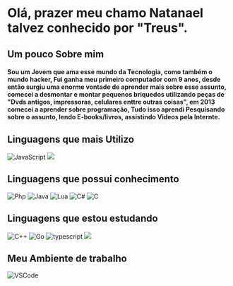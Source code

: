 # Olá, prazer meu chamo Natanael talvez conhecido por "Treus".

## Um pouco Sobre mim

#### Sou um Jovem que ama esse mundo da Tecnologia, como também o mundo hacker, Fui ganha meu primeiro computador com 9 anos, desde então surgiu uma enorme vontade de aprender mais sobre esse assunto, comecei a desmontar e montar pequenos briquedos utilizando peças de "Dvds antigos, impressoras, celulares enttre outras coisas", em 2013 comecei a aprender sobre programação, Tudo isso aprendi Pesquisando sobre o assunto, lendo E-books/livros, assistindo Videos pela Internte. 

## Linguagens que mais Utilizo


![JavaScript](https://img.shields.io/badge/-JavaScript-F7B93E?style=flat-square&logo=javascript&logoColor=fff)
<img src="https://img.shields.io/badge/python-%233776AB.svg?&style=flat-square&logo=python&logoColor=white"/>


## Linguagens que possui conhecimento
![Php](https://img.shields.io/badge/php-%23777BB4.svg?&style=for-the-badge&logo=php&logoColor=white)
![Java](https://img.shields.io/badge/-Java-E42D2C?style=flat-square&logo=java&logoColor=white)
![Lua](https://img.shields.io/badge/lua-%232C2D72.svg?&style=for-the-badge&logo=lua&logoColor=white)
![C#](https://img.shields.io/badge/c%23%20-%23239120.svg?&style=for-the-badge&logo=c-sharp&logoColor=white)
![C](https://img.shields.io/badge/c%20-%2300599C.svg?&style=for-the-badge&logo=c&logoColor=white)

## Linguagens que estou estudando

![C++](https://img.shields.io/badge/c++%20-%2300599C.svg?&style=for-the-badge&logo=c%2B%2B&logoColor=white)
![Go](https://img.shields.io/badge/-Go-69d7e2?style=flat-square&logo=go&logoColor=white)
![typescript](https://img.shields.io/badge/typescript%20-%23007ACC.svg?&style=for-the-badge&logo=typescript&logoColor=white)
<img src="https://img.shields.io/badge/ruby-%23CC342D.svg?&style=for-the-badge&logo=ruby&logoColor=white" />

## Meu Ambiente de trabalho

![VSCode](https://img.shields.io/badge/-VSCode-0085D1?style=flat-square&logo=visual-studio-code&logoColor=white)
